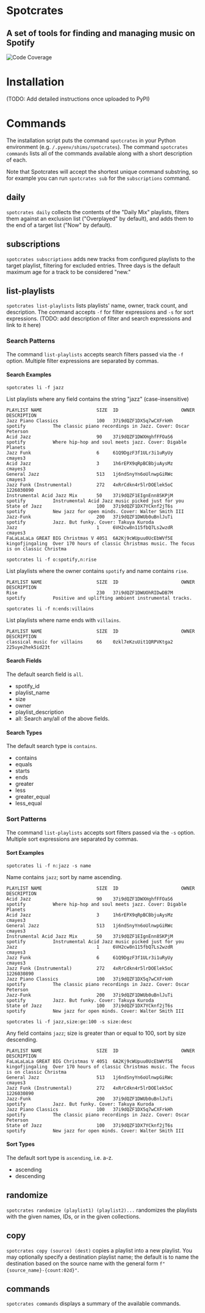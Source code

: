 # Spotcrates
## A set of tools for finding and managing music on Spotify

![Code Coverage](https://img.shields.io/endpoint?url=https://gist.githubusercontent.com/cmayes/3c8214e2bd942821496440b93acd3582/raw/covbadge.json)

# Installation

(TODO: Add detailed instructions once uploaded to PyPI)

# Commands

The installation script puts the command `spotcrates` in your Python environment
(e.g. `/.pyenv/shims/spotcrates`). The command `spotcrates commands` lists all of the 
commands available along with a short description of each.

Note that Spotcrates will accept the shortest unique command substring, so for example you can run
`spotcrates sub` for the `subscriptions` command.

## daily
`spotcrates daily` collects the contents of the "Daily Mix" playlists, filters them 
against an exclusion list ("Overplayed" by default), and adds them to the end of 
a target list ("Now" by default).

## subscriptions
`spotcrates subscriptions` adds new tracks from configured playlists to the target playlist, 
filtering for excluded entries. Three days is the default maximum age for a track to be 
considered "new."

## list-playlists
`spotcrates list-playlists` lists playlists' name, owner, track count, and description.
The command accepts `-f` for filter expressions and `-s` for sort expressions. (TODO: 
add description of filter and search expressions and link to it here)

### Search Patterns

The command `list-playlists` accepts search filters passed via the `-f` option. Multiple
filter expressions are separated by commas.

#### Search Examples

`spotcrates li -f jazz`

List playlists where any field contains the string "jazz" (case-insensitive)

```
PLAYLIST NAME                    SIZE  ID                       OWNER            DESCRIPTION
Jazz Piano Classics              100   37i9dQZF1DX5q7wCXFrkHh   spotify          The classic piano recordings in Jazz. Cover: Oscar Peterson
Acid Jazz                        90    37i9dQZF1DWXHghfFFOaS6   spotify          Where hip-hop and soul meets jazz. Cover: Digable Planets
Jazz Funk                        6     61Q9DgzF3f1ULr3i1uRyUy   cmayes3          
Acid Jazz                        3     1h6rEPX9qRpBCBbjuAysMz   cmayes3          
General Jazz                     513   1j6ndSnyYn6oUlnwpGiRWc   cmayes3          
Jazz Funk (Instrumental)         272   4xRrCdkn4r5lrDOElek5oC   1226030890       
Instrumental Acid Jazz Mix       50    37i9dQZF1EIgnEnn8SKPjM   spotify          Instrumental Acid Jazz music picked just for you
State of Jazz                    100   37i9dQZF1DX7YCknf2jT6s   spotify          New jazz for open minds. Cover: Walter Smith III
Jazz-Funk                        200   37i9dQZF1DWUb0uBnlJuTi   spotify          Jazz. But funky. Cover: Takuya Kuroda
Jazz                             1     6VH2cw8n115fbQ7Ls2wzdR   cmayes3          
FaLaLaLaLa GREAT BIG Christmas V 4051  6A2Kj9cWUpuu0UcEbWVf5E   kingofjingaling  Over 170 hours of classic Christmas music. The focus is on classic Christma
```

`spotcrates li -f o:spotify,n:rise`

List playlists where the owner contains `spotify` and name contains `rise`.

```
PLAYLIST NAME                    SIZE  ID                       OWNER            DESCRIPTION
Rise                             230   37i9dQZF1DWUOhRIDwDB7M   spotify          Positive and uplifting ambient instrumental tracks.
```

`spotcrates li -f n:ends:villains`

List playlists where name ends with `villains`.

```
PLAYLIST NAME                    SIZE  ID                       OWNER            DESCRIPTION
classical music for villains     66    0zkl7eKzuUit1QRPVKtga2   225uye2hek5id23t 
```

#### Search Fields

The default search field is `all`.

- spotify_id
- playlist_name
- size
- owner
- playlist_description
- all: Search any/all of the above fields.

#### Search Types

The default search type is `contains`.

- contains
- equals
- starts
- ends
- greater
- less
- greater_equal
- less_equal

### Sort Patterns

The command `list-playlists` accepts sort filters passed via the `-s` option. Multiple
sort expressions are separated by commas.

#### Sort Examples

`spotcrates li -f n:jazz -s name`

Name contains `jazz`; sort by name ascending.

```
PLAYLIST NAME                    SIZE  ID                       OWNER            DESCRIPTION
Acid Jazz                        90    37i9dQZF1DWXHghfFFOaS6   spotify          Where hip-hop and soul meets jazz. Cover: Digable Planets
Acid Jazz                        3     1h6rEPX9qRpBCBbjuAysMz   cmayes3          
General Jazz                     513   1j6ndSnyYn6oUlnwpGiRWc   cmayes3          
Instrumental Acid Jazz Mix       50    37i9dQZF1EIgnEnn8SKPjM   spotify          Instrumental Acid Jazz music picked just for you
Jazz                             1     6VH2cw8n115fbQ7Ls2wzdR   cmayes3          
Jazz Funk                        6     61Q9DgzF3f1ULr3i1uRyUy   cmayes3          
Jazz Funk (Instrumental)         272   4xRrCdkn4r5lrDOElek5oC   1226030890       
Jazz Piano Classics              100   37i9dQZF1DX5q7wCXFrkHh   spotify          The classic piano recordings in Jazz. Cover: Oscar Peterson
Jazz-Funk                        200   37i9dQZF1DWUb0uBnlJuTi   spotify          Jazz. But funky. Cover: Takuya Kuroda
State of Jazz                    100   37i9dQZF1DX7YCknf2jT6s   spotify          New jazz for open minds. Cover: Walter Smith III
```

`spotcrates li -f jazz,size:ge:100 -s size:desc`

Any field contains `jazz`; size is greater than or equal to 100, sort by size descending.

```
PLAYLIST NAME                    SIZE  ID                       OWNER            DESCRIPTION
FaLaLaLaLa GREAT BIG Christmas V 4051  6A2Kj9cWUpuu0UcEbWVf5E   kingofjingaling  Over 170 hours of classic Christmas music. The focus is on classic Christma
General Jazz                     513   1j6ndSnyYn6oUlnwpGiRWc   cmayes3          
Jazz Funk (Instrumental)         272   4xRrCdkn4r5lrDOElek5oC   1226030890       
Jazz-Funk                        200   37i9dQZF1DWUb0uBnlJuTi   spotify          Jazz. But funky. Cover: Takuya Kuroda
Jazz Piano Classics              100   37i9dQZF1DX5q7wCXFrkHh   spotify          The classic piano recordings in Jazz. Cover: Oscar Peterson
State of Jazz                    100   37i9dQZF1DX7YCknf2jT6s   spotify          New jazz for open minds. Cover: Walter Smith III
```

#### Sort Types

The default sort type is `ascending`, i.e. a-z.

- ascending
- descending

## randomize
`spotcrates randomize (playlist1) (playlist2)...` randomizes the playlists with the given names, 
IDs, or in the given collections. 

## copy
`spotcrates copy (source) (dest)` copies a playlist into a new playlist. You may optionally specify 
a destination playlist name; the default is to name the destination based on the source name with
the general form `f"{source_name}-{count:02d}"`.

## commands
`spotcrates commands` displays a summary of the available commands.